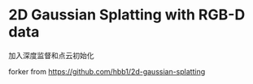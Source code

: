 # 2D Gaussian Splatting with RGB-D data
加入深度监督和点云初始化

forker from https://github.com/hbb1/2d-gaussian-splatting
